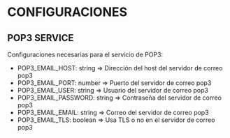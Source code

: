 
# CONFIGURACIONES

## POP3 SERVICE

Configuraciones necesarias para el servicio de POP3:

- POP3_EMAIL_HOST: string => Dirección del host del servidor de correo pop3
- POP3_EMAIL_PORT: number => Puerto del servidor de correo pop3
- POP3_EMAIL_USER: string => Usuario del servidor de correo pop3
- POP3_EMAIL_PASSWORD: string => Contraseña del servidor de correo pop3
- POP3_EMAIL_EMAIL: string => Correo del servidor de correo pop3
- POP3_EMAIL_TLS: boolean => Usa TLS o no en el servidor de correo pop3